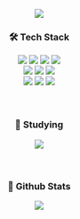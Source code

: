 <p align="center"><img src="https://capsule-render.vercel.app/api?type=waving&color=gradient&customColorList=1,4,5,6,12,19,26,30&height=300&section=header&text=Chaeyeon%20Jeon&fontSize=70&animation=fadeIn&fontColor=1C1C1C" /></p>

<!-- https://github.com/kyechan99/capsule-render -->
<!-- 예쁨 : 1,4,5,6,12,19,26,30 -->
<!-- 애매 : 0, 2, 3, 17, 18, 20, 24, 27, 29 -->

<b><h3 align="center">🛠️ Tech Stack</h3></b>
<div align=center>
  <img src="https://img.shields.io./badge/Kotlin-7F52FF?style=for-the-badge&logo=kotlin&logoColor=white">
  <img src="https://img.shields.io/badge/Java-007396?style=for-the-badge&logo=java&logoColor=white"> 
  <img src="https://img.shields.io/badge/C%23-239120?style=for-the-badge&logo=csharp&logoColor=white">
  <img src="https://img.shields.io/badge/C%2B%2B-00599C?style=for-the-badge&logo=c%2B%2B&logoColor=white">
  <br>
  
  <img src="https://img.shields.io/badge/JavaScript-F7DF1E?style=for-the-badge&logo=javascript&logoColor=black">
  <img src="https://img.shields.io/badge/HTML-E34F26?style=for-the-badge&logo=html5&logoColor=white">
  <img src="https://img.shields.io/badge/css-1572B6?style=for-the-badge&logo=css3&logoColor=white">
  <br>
  
  <img src="https://img.shields.io/badge/firebase-FFCA28?style=for-the-badge&logo=firebase&logoColor=white">
  <img src="https://img.shields.io/badge/node.js-339933?style=for-the-badge&logo=Node.js&logoColor=white">
  <img src="https://img.shields.io/badge/mysql-4479A1?style=for-the-badge&logo=mysql&logoColor=white"> 
  <br>
</div>
<br></br>

<b><h3 align="center">📖 Studying</h3></b>
<div align=center>  
  <img src="https://img.shields.io/badge/Springboot-6DB33F?style=for-the-badge&logo=springboot&logoColor=white"> 
</div>
<br></br>

<b><h3 align="center">🌟 Github Stats</h3></b>
<div align=center><img src="https://github-readme-stats.vercel.app/api?username=b1urrrr&show_icons=true"></div>

<!--
**b1urrrr/b1urrrr** is a ✨ _special_ ✨ repository because its `README.md` (this file) appears on your GitHub profile.

Here are some ideas to get you started:

- 🔭 I’m currently working on ...
- 🌱 I’m currently learning ...
- 👯 I’m looking to collaborate on ...
- 🤔 I’m looking for help with ...
- 💬 Ask me about ...
- 📫 How to reach me: ...
- 😄 Pronouns: ...
- ⚡ Fun fact: ...
-->
